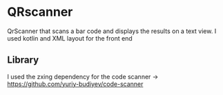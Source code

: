 # QRscanner
QrScanner that scans a bar code and displays the results on a text view. I used kotlin and XML layout for the front end
## Library
I used the zxing dependency for the code scanner ->
https://github.com/yuriy-budiyev/code-scanner


